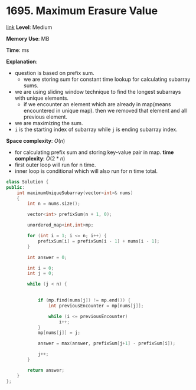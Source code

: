 # 1695. Maximum Erasure Value

[link](https://leetcode.com/problems/maximum-erasure-value/)
**Level**: Medium 

**Memory Use**:   MB

**Time**:  ms

**Explanation**:
- question is based on prefix sum.
    - we are storing sum for constant time lookup for calculating subarray sums.
-   we are using sliding window technique to find the longest subarrays with unique elements.
    - if we encounter an element which are already in map(means encountered in unique map). then we removed that element and all previous element.
- we are maximizing the sum. 
- `i` is the starting index of subarray while `j` is ending subarray index.

**Space complexity**: $O(n)$
-   for calculating prefix sum and storing key-value pair in map.
**time complexity**: $O(2*n)$ 
-   first outer loop will run for n time. 
-   inner loop is conditional which will also run for n time total.

```cpp
class Solution {
public:
    int maximumUniqueSubarray(vector<int>& nums)
    {
        int n = nums.size();

        vector<int> prefixSum(n + 1, 0);

        unordered_map<int,int>mp;

        for (int i = 1; i <= n; i++) {
            prefixSum[i] = prefixSum[i - 1] + nums[i - 1];
        }

        int answer = 0;

        int i = 0;
        int j = 0;

        while (j < n) {
        

            if (mp.find(nums[j]) != mp.end()) {
                int previousEncounter = mp[nums[j]];

                while (i <= previousEncounter)
                    i++;
            }
            mp[nums[j]] = j;

            answer = max(answer, prefixSum[j+1] - prefixSum[i]);

            j++;
        }

        return answer;
    }
};

```

